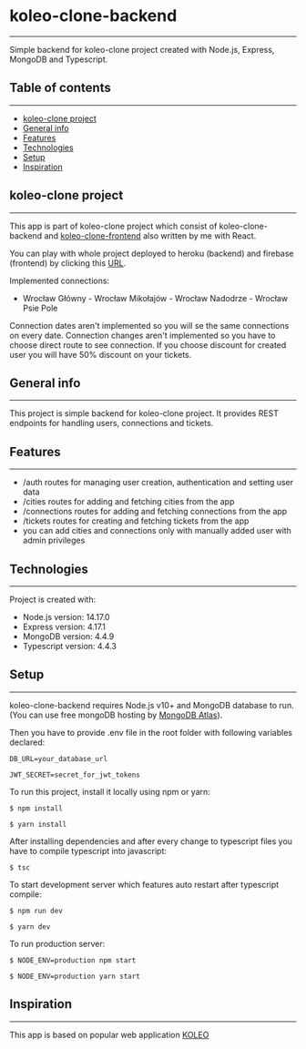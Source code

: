 # koleo-clone-backend
---
Simple backend for koleo-clone project created with Node.js, Express, MongoDB and Typescript.

## Table of contents
---
* [koleo-clone project](#koleo-clone)
* [General info](#general-info)
* [Features](#features)
* [Technologies](#technologies)
* [Setup](#setup)
* [Inspiration](#inspiration)

## koleo-clone project
---
This app is part of koleo-clone project which consist of koleo-clone-backend and [koleo-clone-frontend](https://github.com/marolis1239/koleo-clone-frontend) also written by me with React.

You can play with whole project deployed to heroku (backend) and firebase (frontend) by clicking this [URL](https://koleo-clone.web.app/).

Implemented connections:
* Wrocław Główny - Wrocław Mikołajów - Wrocław Nadodrze - Wrocław Psie Pole

Connection dates aren't implemented so you will se the same connections on every date.
Connection changes aren't implemented so you have to choose direct route to see connection.
If you choose discount for created user you will have 50% discount on your tickets.

## General info
---
This project is simple backend for koleo-clone project. It provides REST endpoints for handling users, connections and tickets.

## Features
---
* /auth routes for managing user creation, authentication and setting user data
* /cities routes for adding and fetching cities from the app
* /connections routes for adding and fetching connections from the app
* /tickets routes for creating and fetching tickets from the app
* you can add cities and connections only with manually added user with admin privileges
	
## Technologies
---
Project is created with:
* Node.js version: 14.17.0
* Express version: 4.17.1
* MongoDB version: 4.4.9
* Typescript version: 4.4.3
	
## Setup
---
koleo-clone-backend requires Node.js v10+ and MongoDB database to run.
(You can use free mongoDB hosting by [MongoDB Atlas](https://www.mongodb.com/cloud/atlas)).

Then you have to provide .env file in the root folder with following variables declared:
```
DB_URL=your_database_url

JWT_SECRET=secret_for_jwt_tokens
```

To run this project, install it locally using npm or yarn:

```
$ npm install
```
```
$ yarn install
```

After installing dependencies and after every change to typescript files you have to compile typescript into javascript:

```
$ tsc
```

To start development server which features auto restart after typescript compile:

```
$ npm run dev
```
```
$ yarn dev
```

To run production server:

```
$ NODE_ENV=production npm start
```
```
$ NODE_ENV=production yarn start
```

## Inspiration
---
This app is based on popular web application [KOLEO](https://koleo.pl/)



